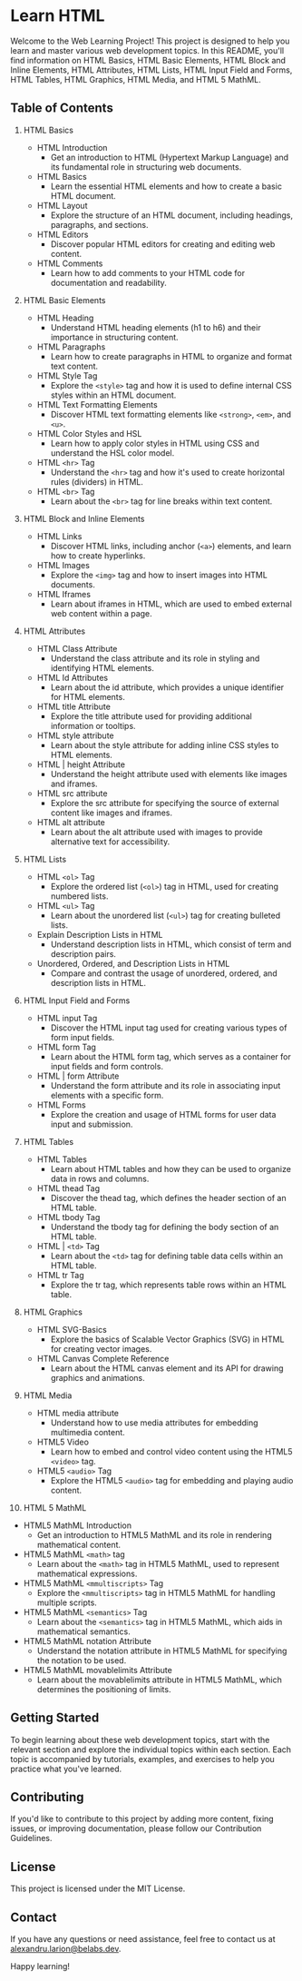 # Learn HTML

Welcome to the Web Learning Project! This project is designed to help you learn and master various web development topics. In this README, you'll find information on HTML Basics, HTML Basic Elements, HTML Block and Inline Elements, HTML Attributes, HTML Lists, HTML Input Field and Forms, HTML Tables, HTML Graphics, HTML Media, and HTML 5 MathML.

## Table of Contents

1. HTML Basics
   - HTML Introduction
     - Get an introduction to HTML (Hypertext Markup Language) and its fundamental role in structuring web documents.
   - HTML Basics
     - Learn the essential HTML elements and how to create a basic HTML document.
   - HTML Layout
     - Explore the structure of an HTML document, including headings, paragraphs, and sections.
   - HTML Editors
     - Discover popular HTML editors for creating and editing web content.
   - HTML Comments
     - Learn how to add comments to your HTML code for documentation and readability.

2. HTML Basic Elements
   - HTML Heading
     - Understand HTML heading elements (h1 to h6) and their importance in structuring content.
   - HTML Paragraphs
     - Learn how to create paragraphs in HTML to organize and format text content.
   - HTML Style Tag
     - Explore the `<style>` tag and how it is used to define internal CSS styles within an HTML document.
   - HTML Text Formatting Elements
     - Discover HTML text formatting elements like `<strong>`, `<em>`, and `<u>`.
   - HTML Color Styles and HSL
     - Learn how to apply color styles in HTML using CSS and understand the HSL color model.
   - HTML `<hr>` Tag
     - Understand the `<hr>` tag and how it's used to create horizontal rules (dividers) in HTML.
   - HTML `<br>` Tag
     - Learn about the `<br>` tag for line breaks within text content.

3. HTML Block and Inline Elements
   - HTML Links
     - Discover HTML links, including anchor (`<a>`) elements, and learn how to create hyperlinks.
   - HTML Images
     - Explore the `<img>` tag and how to insert images into HTML documents.
   - HTML Iframes
     - Learn about iframes in HTML, which are used to embed external web content within a page.

4. HTML Attributes
   - HTML Class Attribute
     - Understand the class attribute and its role in styling and identifying HTML elements.
   - HTML Id Attributes
     - Learn about the id attribute, which provides a unique identifier for HTML elements.
   - HTML title Attribute
     - Explore the title attribute used for providing additional information or tooltips.
   - HTML style attribute
     - Learn about the style attribute for adding inline CSS styles to HTML elements.
   - HTML | height Attribute
     - Understand the height attribute used with elements like images and iframes.
   - HTML src attribute
     - Explore the src attribute for specifying the source of external content like images and iframes.
   - HTML alt attribute
     - Learn about the alt attribute used with images to provide alternative text for accessibility.

5. HTML Lists
   - HTML `<ol>` Tag
     - Explore the ordered list (`<ol>`) tag in HTML, used for creating numbered lists.
   - HTML `<ul>` Tag
     - Learn about the unordered list (`<ul>`) tag for creating bulleted lists.
   - Explain Description Lists in HTML
     - Understand description lists in HTML, which consist of term and description pairs.
   - Unordered, Ordered, and Description Lists in HTML
     - Compare and contrast the usage of unordered, ordered, and description lists in HTML.

6. HTML Input Field and Forms
   - HTML input Tag
     - Discover the HTML input tag used for creating various types of form input fields.
   - HTML form Tag
     - Learn about the HTML form tag, which serves as a container for input fields and form controls.
   - HTML | form Attribute
     - Understand the form attribute and its role in associating input elements with a specific form.
   - HTML Forms
     - Explore the creation and usage of HTML forms for user data input and submission.

7. HTML Tables
   - HTML Tables
     - Learn about HTML tables and how they can be used to organize data in rows and columns.
   - HTML thead Tag
     - Discover the thead tag, which defines the header section of an HTML table.
   - HTML tbody Tag
     - Understand the tbody tag for defining the body section of an HTML table.
   - HTML | `<td>` Tag
     - Learn about the `<td>` tag for defining table data cells within an HTML table.
   - HTML tr Tag
     - Explore the tr tag, which represents table rows within an HTML table.

8. HTML Graphics
   - HTML SVG-Basics
     - Explore the basics of Scalable Vector Graphics (SVG) in HTML for creating vector images.
   - HTML Canvas Complete Reference
     - Learn about the HTML canvas element and its API for drawing graphics and animations.

9. HTML Media
   - HTML media attribute
     - Understand how to use media attributes for embedding multimedia content.
   - HTML5 Video
     - Learn how to embed and control video content using the HTML5 `<video>` tag.
   - HTML5 `<audio>` Tag
     - Explore the HTML5 `<audio>` tag for embedding and playing audio content.

10. HTML 5 MathML
   - HTML5 MathML Introduction
     - Get an introduction to HTML5 MathML and its role in rendering mathematical content.
   - HTML5 MathML `<math>` tag
     - Learn about the `<math>` tag in HTML5 MathML, used to represent mathematical expressions.
   - HTML5 MathML `<mmultiscripts>` Tag
     - Explore the `<mmultiscripts>` tag in HTML5 MathML for handling multiple scripts.
   - HTML5 MathML `<semantics>` Tag
     - Learn about the `<semantics>` tag in HTML5 MathML, which aids in mathematical semantics.
   - HTML5 MathML notation Attribute
     - Understand the notation attribute in HTML5 MathML for specifying the notation to be used.
   - HTML5 MathML movablelimits Attribute
     - Learn about the movablelimits attribute in HTML5 MathML, which determines the positioning of limits.

## Getting Started

To begin learning about these web development topics, start with the relevant section and explore the individual topics within each section. Each topic is accompanied by tutorials, examples, and exercises to help you practice what you've learned.

## Contributing

If you'd like to contribute to this project by adding more content, fixing issues, or improving documentation, please follow our Contribution Guidelines.

## License

This project is licensed under the MIT License.

## Contact

If you have any questions or need assistance, feel free to contact us at alexandru.larion@belabs.dev.

Happy learning!